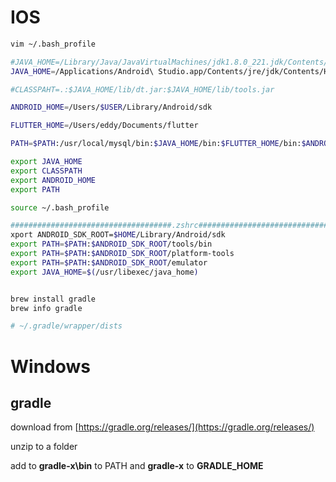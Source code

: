 # IOS

```bash
vim ~/.bash_profile

#JAVA_HOME=/Library/Java/JavaVirtualMachines/jdk1.8.0_221.jdk/Contents/Home
JAVA_HOME=/Applications/Android\ Studio.app/Contents/jre/jdk/Contents/Home

#CLASSPAHT=.:$JAVA_HOME/lib/dt.jar:$JAVA_HOME/lib/tools.jar

ANDROID_HOME=/Users/$USER/Library/Android/sdk

FLUTTER_HOME=/Users/eddy/Documents/flutter

PATH=$PATH:/usr/local/mysql/bin:$JAVA_HOME/bin:$FLUTTER_HOME/bin:$ANDROID_HOME:$ANDROID_HOME/tools:$ANDROID_HOME/platform-tools:$ANDROID_HOME/tools/bin

export JAVA_HOME
export CLASSPATH
export ANDROID_HOME
export PATH

source ~/.bash_profile

####################################.zshrc####################################
xport ANDROID_SDK_ROOT=$HOME/Library/Android/sdk
export PATH=$PATH:$ANDROID_SDK_ROOT/tools/bin
export PATH=$PATH:$ANDROID_SDK_ROOT/platform-tools
export PATH=$PATH:$ANDROID_SDK_ROOT/emulator
export JAVA_HOME=$(/usr/libexec/java_home)


brew install gradle
brew info gradle

# ~/.gradle/wrapper/dists
```



# Windows

## gradle

download from [https://gradle.org/releases/](https://gradle.org/releases/)

unzip to a folder

add to **gradle-x\bin** to PATH and **gradle-x** to **GRADLE_HOME**

